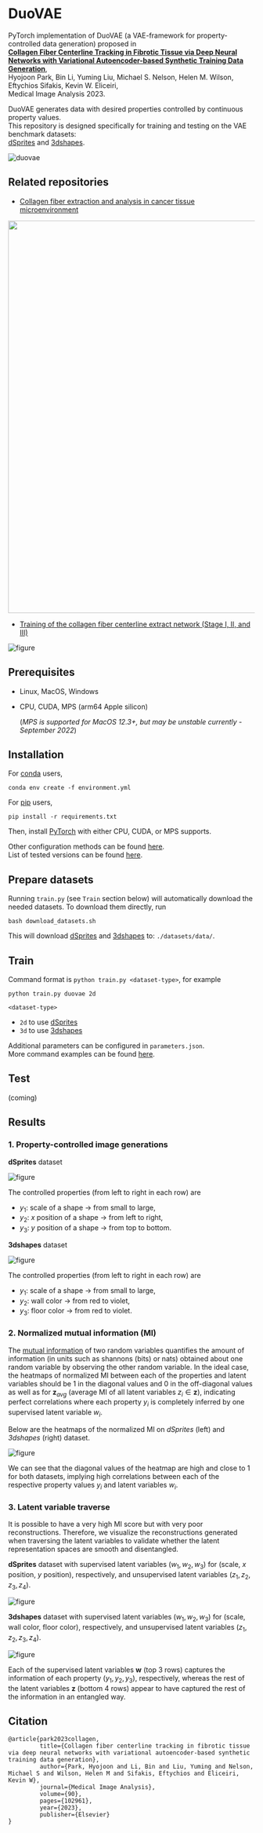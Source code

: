 # DuoVAE

PyTorch implementation of DuoVAE (a VAE-framework for property-controlled data generation) proposed in\
[**Collagen Fiber Centerline Tracking in Fibrotic Tissue via Deep Neural Networks with Variational Autoencoder-based Synthetic Training Data Generation**](https://www.sciencedirect.com/science/article/pii/S1361841523002219),\
Hyojoon Park, Bin Li, Yuming Liu, Michael S. Nelson, Helen M. Wilson, Eftychios Sifakis, Kevin W. Eliceiri, \
Medical Image Analysis 2023.

DuoVAE generates data with desired properties controlled by continuous property values.\
This repository is designed specifically for training and testing on the VAE benchmark datasets:\
[dSprites](https://github.com/deepmind/dsprites-dataset) and [3dshapes](https://github.com/deepmind/3d-shapes).

![duovae](/etc/figures/duovae_all_loop.gif)


## Related repositories
 - [Collagen fiber extraction and analysis in cancer tissue microenvironment](https://github.com/uw-loci/collagen-fiber-metrics)

 <div align="left">
  <img src="https://github.com/uw-loci/collagen-fiber-metrics/raw/master/thumbnails/output.png" width="800px" />
</div>

 - [Training of the collagen fiber centerline extract network (Stage I, II, and III)](https://github.com/hjoonpark/collagen-fiber-centerline-extraction)

![figure](/etc/figures/pipeline.png)

## Prerequisites
- Linux, MacOS, Windows
- CPU, CUDA, MPS (arm64 Apple silicon)

  (*MPS is supported for MacOS 12.3+, but may be unstable currently - September 2022*)

## Installation

For [conda](https://docs.anaconda.com/anaconda/install/) users,

    conda env create -f environment.yml

For [pip](https://pip.pypa.io/en/stable/installation/) users,

    pip install -r requirements.txt

Then, install [PyTorch](https://pytorch.org/get-started/locally/) with either CPU, CUDA, or MPS supports.

Other configuration methods can be found [here](/etc/doc/installation.md).\
List of tested versions can be found [here](/etc/doc/tested_versions.md).

## Prepare datasets

Running `train.py` (see `Train` section below) will automatically download the needed datasets.
To download them directly, run

    bash download_datasets.sh

  This will download [dSprites](https://github.com/deepmind/dsprites-dataset) and [3dshapes](https://github.com/deepmind/3d-shapes) to: `./datasets/data/`.

## Train

Command format is `python train.py <dataset-type>`, for example

    python train.py duovae 2d

`<dataset-type>` 
- `2d` to use [dSprites](https://github.com/deepmind/dsprites-dataset)
- `3d` to use [3dshapes](https://github.com/deepmind/3d-shapes)

Additional parameters can be configured in `parameters.json`.\
More command examples can be found [here](run.sh).

## Test

(coming)

## Results

### 1. Property-controlled image generations

**dSprites** dataset

![figure](/etc/figures/y_traverse_dsprites_duovae.png)

The controlled properties (from left to right in each row) are 
- $y_1$: scale of a shape $\rightarrow$ from small to large,
- $y_2$: $x$ position of a shape $\rightarrow$ from left to right,
- $y_3$: $y$ position of a shape $\rightarrow$ from top to bottom.

**3dshapes** dataset

![figure](/etc/figures/y_traverse_3dshapes_duovae.png)

The controlled properties (from left to right in each row) are 
- $y_1$: scale of a shape $\rightarrow$ from small to large,
- $y_2$: wall color $\rightarrow$ from red to violet,
- $y_3$: floor color $\rightarrow$ from red to violet.

### 2. Normalized mutual information (MI)

The [mutual information](https://en.wikipedia.org/wiki/Mutual_information) of two random variables quantifies the amount of information (in units such as shannons (bits) or nats) obtained about one random variable by observing the other random variable.
In the ideal case, the heatmaps of normalized MI between each of the properties and latent variables should be 1 in the diagonal values and 0 in the off-diagonal values as well as for $\mathbf{z}_{avg}$ (average MI of all latent variables $z_i\in\mathbf{z}$), indicating perfect correlations where each property $y_i$ is completely inferred by one supervised latent variable $w_i$.

Below are the heatmaps of the normalized MI on *dSprites* (left) and *3dshapes* (right) dataset.

![figure](/etc/figures/MI_double.png)

We can see that the diagonal values of the heatmap are high and close to 1 for both datasets, implying high correlations between each of the respective property values $y_i$ and latent variables $w_i$.

### 3. Latent variable traverse

It is possible to have a very high MI score but with very poor reconstructions. Therefore, we visualize the reconstructions generated when traversing the latent variables to validate whether the latent representation spaces are smooth and disentangled.

**dSprites** dataset with supervised latent variables $(w_1, w_2, w_3)$ for (scale, $x$ position, $y$ position), respectively, and unsupervised latent variables $(z_1, z_2, z_3, z_4)$.

![figure](/etc/figures/zw_traverse_dsprites_duovae.png)

**3dshapes** dataset with supervised latent variables $(w_1, w_2, w_3)$ for (scale, wall color, floor color), respectively, and unsupervised latent variables $(z_1, z_2, z_3, z_4)$.

![figure](/etc/figures/zw_traverse_3dshapes_duovae.png)

Each of the supervised latent variables $\mathbf{w}$ (top 3 rows) captures the information of each property $(y_1, y_2, y_3)$, respectively, whereas the rest of the latent variables $\mathbf{z}$ (bottom 4 rows) appear to have captured the rest of the information in an entangled way.

## Citation

    @article{park2023collagen,
             title={Collagen fiber centerline tracking in fibrotic tissue via deep neural networks with variational autoencoder-based synthetic training data generation},
             author={Park, Hyojoon and Li, Bin and Liu, Yuming and Nelson, Michael S and Wilson, Helen M and Sifakis, Eftychios and Eliceiri, Kevin W},
             journal={Medical Image Analysis},
             volume={90},
             pages={102961},
             year={2023},
             publisher={Elsevier}
    }
